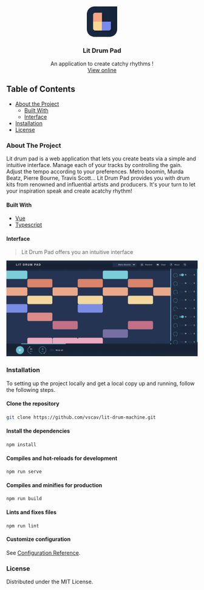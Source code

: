 <br />
<p align="center">
  <a href="https://github.com/vscav/lit-drum-machine">
    <img src="src/assets/logo/app-logo-large.png" alt="Logo" width="80">
  </a>

  <h3 align="center">Lit Drum Pad</h3>

  <p align="center">
    An application to create catchy rhythms !
    <br />
    <a href="https://github.com/vscav/lit-drum-machine">View online</a>
  </p>
</p>

<!-- TABLE OF CONTENTS -->

## Table of Contents

- [About the Project](#about-the-project)
  - [Built With](#built-with)
  - [Interface](#interface)
- [Installation](#installation)
- [License](#license)

<!-- ABOUT THE PROJECT -->

### About The Project

Lit drum pad is a web application that lets you create beats via a simple and intuitive interface. Manage each of your tracks by controlling the gain. Adjust the tempo according to your preferences.
Metro boomin, Murda Beatz, Pierre Bourne, Travis Scott… Lit Drum Pad provides you with drum kits from renowned and influential artists and producers.
It's your turn to let your inspiration speak and create acatchy rhythm!

<!-- BUILT WITH -->

#### Built With

- [Vue](https://vuejs.org/)
- [Typescript](https://www.typescriptlang.org/)

<!-- INTERFACE -->

#### Interface

> Lit Drum Pad offers you an intuitive interface

![](src/assets/interface/app-interface.png)

<!-- INSTALLATION -->

### Installation

To setting up the project locally and get a local copy up and running, follow the following steps.

#### Clone the repository

```sh
git clone https://github.com/vscav/lit-drum-machine.git
```

#### Install the dependencies

```
npm install
```

#### Compiles and hot-reloads for development

```
npm run serve
```

#### Compiles and minifies for production

```
npm run build
```

#### Lints and fixes files

```
npm run lint
```

#### Customize configuration

See [Configuration Reference](https://cli.vuejs.org/config/).

### License

Distributed under the MIT License.
